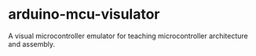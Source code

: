 # arduino-mcu-visulator
A visual microcontroller emulator for teaching microcontroller architecture and assembly.
